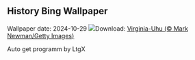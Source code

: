 ## History Bing Wallpaper
Wallpaper date: 2024-10-29
![](https://www.bing.com/th?id=OHR.GreatOwl_DE-DE5072344548_UHD.jpg&w=1000)Download: [Virginia-Uhu (© Mark Newman/Getty Images)](https://www.bing.com/th?id=OHR.GreatOwl_DE-DE5072344548_UHD.jpg)

Auto get programm by LtgX
